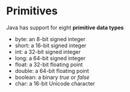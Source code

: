 # Primitives

Java has support for eight **primitive data types**

* byte: an 8-bit signed integer
* short: a 16-bit signed integer
* int: a 32-bit signed integer
* long: a 64-bit signed integer
* float: a 32-bit floating point
* double: a 64-bit floating point
* boolean: a binary *true* or *false*
* char: a 16-bit Unicode character
